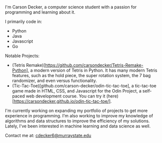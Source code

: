 I'm Carson Decker, a computer science student with a passion for programming and learning about it.

I primarily code in:
- Python
- Java
- Javascript
- Go

Notable Projects:
- (Tetris Remake)[https://github.com/carsondecker/Tetris-Remake-Python], a modern version of Tetris in Python. It has many modern Tetris features, such as the hold piece, the super rotation system, the 7 bag randomizer, and even versus functionality.
- (Tic-Tac-Toe)[github.com/carson-decker/odin-tic-tac-toe], a tic-tac-toe game made in HTML, CSS, and Javascript for the Odin Project, a self-paced web development course. You can try it (here)[https://carsondecker.github.io/odin-tic-tac-toe/].

I'm currently working on expanding my portfolio of projects to get more experience in programming. I'm also working to improve my knowledge of algorithms and data structures to improve the efficiency of my solutions. Lately, I've been interested in machine learning and data science as well.

Contact me at: cdecker6@murraystate.edu
